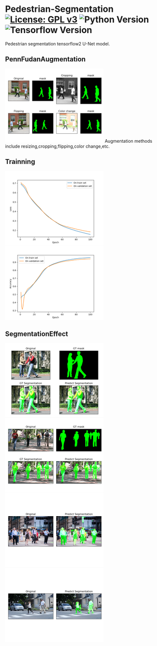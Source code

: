 # Pedestrian-Segmentation [![License: GPL v3](https://img.shields.io/badge/License-GPLv3-blue.svg)](https://www.gnu.org/licenses/gpl-3.0) ![Python Version](https://img.shields.io/badge/python-v3-blue) ![Tensorflow Version](https://img.shields.io/badge/Tensorflow-V2.3.0-brightgreen)

Pedestrian segmentation tensorflow2  U-Net model.

## PennFudanAugmentation
<img src="images/dataset.png" width="320" height="240" />
Augmentation methods include resizing,cropping,flipping,color change,etc.

## Trainning
<img src="images/Figure_1.png" width="320" height="240" />
<img src="images/Figure_2.png" width="320" height="240" />

## SegmentationEffect
<img src="images/Figure_4.png" width="320" height="240" />
<img src="images/Figure_5.png" width="320" height="240" />
<img src="images/predict1.png" width="320" height="240" />
<img src="images/predict2.png" width="320" height="240" />